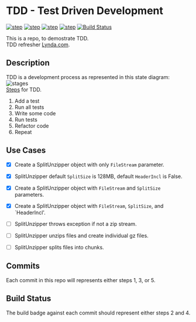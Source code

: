 
# TDD - Test Driven Development 

[![step](https://img.shields.io/badge/step-5-blue.svg)]()
[![step](https://img.shields.io/badge/step-6-blue.svg)]()
[![step](https://img.shields.io/badge/step-1-red.svg)]()
[![step](https://img.shields.io/badge/step-2-red.svg)](https://travis-ci.org/prthomas/split-unzipper)
[![Build Status](https://travis-ci.org/prthomas/split-unzipper.svg?branch=master)](https://travis-ci.org/prthomas/split-unzipper)

This is a repo, to demostrate TDD.  
TDD refresher [Lynda.com](https://www.lynda.com/Python-tutorials/Unit-Testing-Test-Driven-Development-Python/746314-2.html).  

## Description

TDD is a development process as represented in this state diagram:   
![stages](https://upload.wikimedia.org/wikipedia/commons/0/0b/TDD_Global_Lifecycle.png "TDD workflow")  
[Steps](https://en.wikipedia.org/wiki/Test-driven_development#Test-driven_work) for TDD.  

1. Add a test
1. Run all tests
1. Write some code
1. Run tests
1. Refactor code
1. Repeat

## Use Cases
* [x] Create a SplitUnzipper object with only `FileStream` parameter.  
* [x] SplitUnzipper default `SplitSize` is 128MB, default `HeaderIncl` is False.  
* [x] Create a SplitUnzipper object with `FileStream` and `SplitSize` parameters.  
* [x] Create a SplitUnzipper object with `FileStream`, `SplitSize`, and `HeaderIncl'.  
* [ ] SplitUnzipper throws exception if not a zip stream.  
* [ ] SplitUnzipper unzips files and create individual gz files.  
* [ ] SplitUnzipper splits files into chunks.  


## Commits
Each commit in this repo will represents either steps 1, 3, or 5.

## Build Status
The build badge against each commit should represent either steps 2 and 4.
